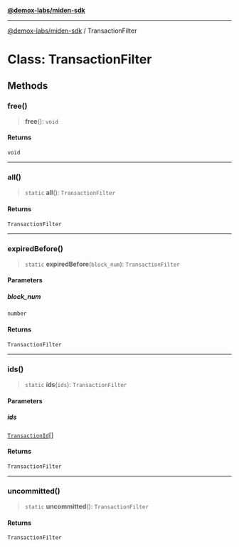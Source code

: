 [**@demox-labs/miden-sdk**](../README.md)

***

[@demox-labs/miden-sdk](../README.md) / TransactionFilter

# Class: TransactionFilter

## Methods

### free()

> **free**(): `void`

#### Returns

`void`

***

### all()

> `static` **all**(): `TransactionFilter`

#### Returns

`TransactionFilter`

***

### expiredBefore()

> `static` **expiredBefore**(`block_num`): `TransactionFilter`

#### Parameters

##### block\_num

`number`

#### Returns

`TransactionFilter`

***

### ids()

> `static` **ids**(`ids`): `TransactionFilter`

#### Parameters

##### ids

[`TransactionId`](TransactionId.md)[]

#### Returns

`TransactionFilter`

***

### uncommitted()

> `static` **uncommitted**(): `TransactionFilter`

#### Returns

`TransactionFilter`
